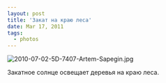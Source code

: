 ```yaml
---
layout: post
title: 'Закат на краю леса'
date: Mar 17, 2011
tags:
  - photos
---
```


![2010-07-02-5D-7407-Artem-Sapegin.jpg](photo://225)

Закатное солнце освещает деревья на краю леса.
